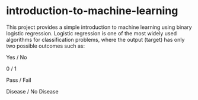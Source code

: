 # introduction-to-machine-learning
This project provides a simple introduction to machine learning using binary logistic regression. Logistic regression is one of the most widely used algorithms for classification problems, where the output (target) has only two possible outcomes
 such as:

Yes / No

0 / 1

Pass / Fail

Disease / No Disease
